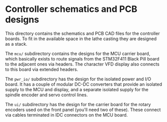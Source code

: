 # Controller schematics and PCB designs

This directory contains the schematics and PCB CAD files for the controller
boards. To fit in the available space in the lathe casting they are designed
as a stack.

The `mcu/` subdirectory contains the designs for the MCU carrier board, which
basically exists to route signals from the STM32F411 Black Pill board to the
adjacent ones via headers. The character VFD display also connects to this
board via extended headers.

The `pwr_io/` subdirectory has the design for the isolated power and I/O board.
It has a couple of modular DC-DC converters that provide an isolated supply
to the MCU and display, and a separate isolated supply for the spindle encoder
and servo control lines.

The `ui/` subdirectory has the design for the carrier board for the rotary
encoders used on the front panel (you'll need two of these). These connect
via cables terminated in IDC connectors on the MCU board.
